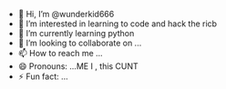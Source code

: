 - 👋 Hi, I’m @wunderkid666
- 👀 I’m interested in learning to code and hack the ricb
- 🌱 I’m currently learning python
- 💞️ I’m looking to collaborate on ...
- 📫 How to reach me ...
- 😄 Pronouns: ...ME I , this CUNT
- ⚡ Fun fact: ...

<!---
wunderkid666/wunderkid666 is a ✨ special ✨ repository because its `README.md` (this file) appears on your GitHub profile.
You can click the Preview link to take a look at your changes.
--->
